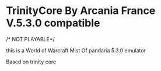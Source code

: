 TrinityCore By Arcania France V.5.3.0 compatible
================================================
/* NOT PLAYABLE*/

this is a World of Warcraft Mist Of pandaria 5.3.0 emulator

Based on trinity core

